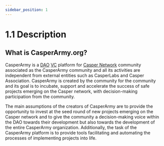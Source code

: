 ```yaml
---
sidebar_position: 1
---
```


# 1.1 Description

## What is CasperArmy.org?

CasperArmy is a 
<a href="https://docs.casperarmy.org/docs/PRODUCTS%20AND%20SERVICES/2.2%20DAO">DAO</a> <a href="https://docs.casperarmy.org/docs/PRODUCTS%20AND%20SERVICES/2.3%20Venture%20Capital">VC</a>  platform for <a href="https://casper.network">Casper Network</a> community associated as the CasperArmy community and all its activities are independent from external entities such as CasperLabs and Casper Association. CasperArmy is created by the community for the community and its goal is to incubate, support and accelerate the success of safe projects emerging on the Casper network, with decision-making participation from the community.

The main assumptions of the creators of CasperArmy are to provide the opportunity to invest at the seed round of new projects emerging on the Casper network and to give the community a decision-making voice within the DAO towards their development but also towards the development of the entire CasperArmy organization. Additionally, the task of the CasperArmy platform is to provide tools facilitating and automating the processes of implementing projects into life.
